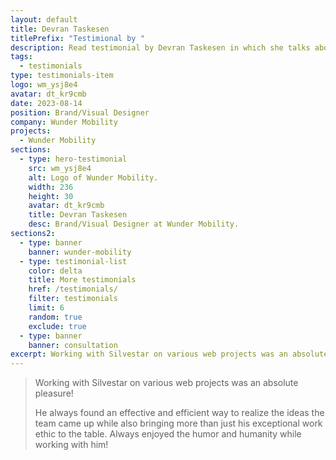 ```yaml
---
layout: default
title: Devran Taskesen
titlePrefix: "Testimional by "
description: Read testimonial by Devran Taskesen in which she talks about her positive experience in working with Silvestar Bistrović.
tags:
  - testimonials
type: testimonials-item
logo: wm_ysj8e4
avatar: dt_kr9cmb
date: 2023-08-14
position: Brand/Visual Designer
company: Wunder Mobility
projects:
  - Wunder Mobility
sections:
  - type: hero-testimonial
    src: wm_ysj8e4
    alt: Logo of Wunder Mobility.
    width: 236
    height: 30
    avatar: dt_kr9cmb
    title: Devran Taskesen
    desc: Brand/Visual Designer at Wunder Mobility.
sections2:
  - type: banner
    banner: wunder-mobility
  - type: testimonial-list
    color: delta
    title: More testimonials
    href: /testimonials/
    filter: testimonials
    limit: 6
    random: true
    exclude: true
  - type: banner
    banner: consultation
excerpt: Working with Silvestar on various web projects was an absolute pleasure! He always found...
---
```


> Working with Silvestar on various web projects was an absolute pleasure!
>
> He always found an effective and efficient way to realize the ideas the team came up while also bringing more than just his exceptional work ethic to the table. Always enjoyed the humor and humanity while working with him!
